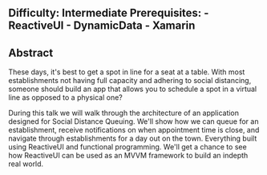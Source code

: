 Difficulty: Intermediate
Prerequisites:
    - ReactiveUI
    - DynamicData
    - Xamarin
---

## Abstract

These days, it's best to get a spot in line for a seat at a table.  With most establishments not having full capacity and adhering to social distancing, someone should build an app that allows you to schedule a spot in a virtual line as opposed to a physical one?

During this talk we will walk through the architecture of an application designed for Social Distance Queuing.  We'll show how we can queue for an establishment, receive notifications on when appointment time is close, and navigate through establishments for a day out on the town.  Everything built using ReactiveUI and functional programming.  We'll get a chance to see how ReactiveUI can be used as an MVVM framework to build an indepth real world.